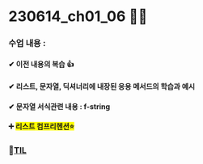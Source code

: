 # 230614_ch01_06 🐍💪
### 수업 내용 : 
#### ✔ 이전 내용의 복습 👍  

#### ✔ <strong>리스트, 문자열, 딕셔너리에 내장된 응용 메서드의 학습과 예시</strong>
#### ✔ <strong>문자열 서식관련 내용 : f-string </strong>

#### ➕ <span style="background-color:yellow">리스트 컴프리헨션⭐</span>


### 🔗[TIL](https://github.com/aaingyunii/Bootcamp_TIL/issues/6)

